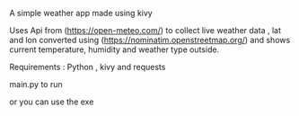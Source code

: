 A simple weather app made using kivy

Uses Api from (https://open-meteo.com/) to collect live weather data , lat and lon converted using (https://nominatim.openstreetmap.org/) and shows current temperature, humidity and weather type outside.

Requirements : Python , kivy and requests


main.py to run 

or you can use the exe
